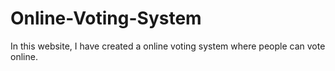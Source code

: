 # Online-Voting-System
In this website, I have created a online voting system where people can vote online.
